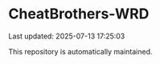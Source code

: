 # CheatBrothers-WRD

Last updated: 2025-07-13 17:25:03

This repository is automatically maintained.
